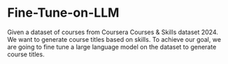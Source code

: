 # Fine-Tune-on-LLM
Given a dataset of courses from Coursera Courses &amp; Skills dataset 2024. We want to generate course titles based on skills. To achieve our goal, we are going to fine tune a large language model on the dataset to generate course titles.
